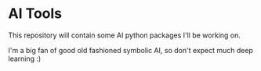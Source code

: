 # AI Tools

This repository will contain some AI python packages I'll be working on.

I'm a big fan of good old fashioned symbolic AI, so don't expect much deep learning :)